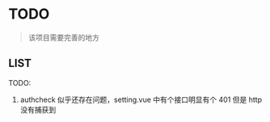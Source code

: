 # TODO

> 该项目需要完善的地方

## LIST

TODO: 
1. authcheck 似乎还存在问题，setting.vue 中有个接口明显有个 401 但是 http 没有捕获到

